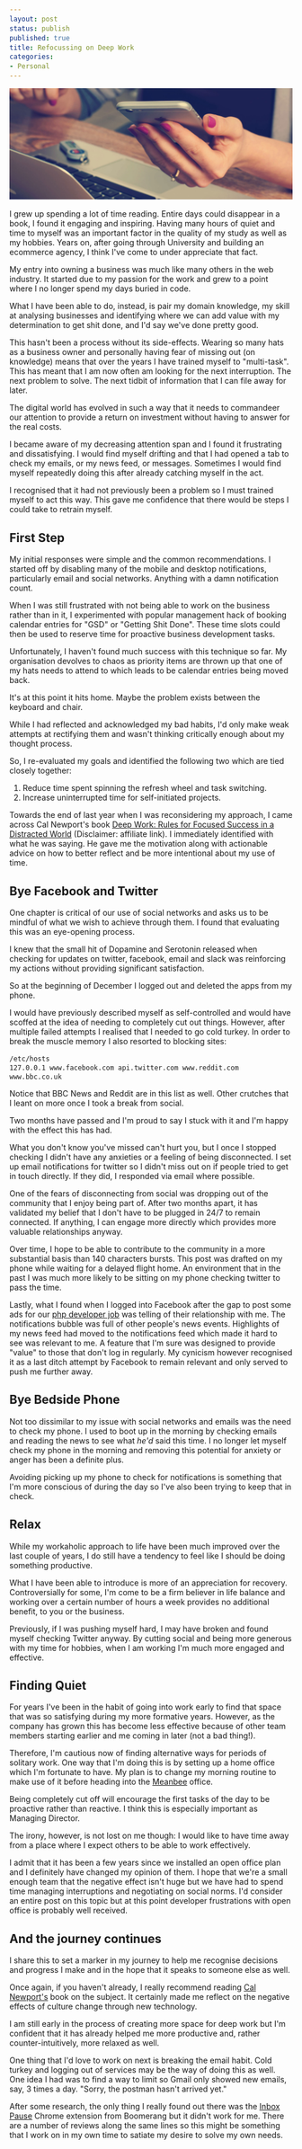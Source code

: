 ```yaml
---
layout: post
status: publish
published: true
title: Refocussing on Deep Work
categories:
- Personal
---
```


<img src="/img/2017/02/checking-phone.jpg" alt="Checking for updates on my phone" />

I grew up spending a lot of time reading. Entire days could disappear in a book,
I found it engaging and inspiring. Having many hours of quiet and time to
myself was an important factor in the quality of my study as well as my hobbies.
Years on, after going through University and building an ecommerce agency, I
think I've come to under appreciate that fact.

My entry into owning a business was much like many others in the web industry.
It started due to my passion for the work and grew to a point where I no longer
spend my days buried in code.

What I have been able to do, instead, is pair my domain knowledge, my skill at
 analysing businesses and identifying where we can add value with my
 determination to get shit done, and I'd say we've done pretty good.

This hasn't been a process without its side-effects. Wearing so many hats as a
business owner and personally having fear of missing out (on knowledge) means
that over the years I have trained myself to "multi-task". This has meant that
I am now often am looking for the next interruption. The next problem to solve.
The next tidbit of information that I can file away for later.

The digital world has evolved in such a way that it needs to commandeer our
attention to provide a return on investment without having to answer for the
real costs.

I became aware of my decreasing attention span and I found it frustrating
and dissatisfying. I would find myself drifting and that I had opened a
tab to check my emails, or my news feed, or messages. Sometimes I would find
myself repeatedly doing this after already catching myself in the act.

I recognised that it had not previously been a problem so I must
 trained myself to act this way. This gave me confidence that there
 would be steps I could take to retrain myself.

## First Step

My initial responses were simple and the common recommendations. I started off
by disabling many of the mobile and desktop notifications, particularly email
and social networks. Anything with a damn notification count.

When I was still frustrated with not being able to work on the business rather
than in it, I experimented with popular management hack of booking calendar
entries for "GSD" or "Getting Shit Done". These time slots could then be used to
reserve time for proactive business development tasks.

Unfortunately, I haven't found much success with this technique so far. My
organisation devolves to chaos as priority items are thrown up that one of my
hats needs to attend to which leads to be calendar entries being moved back.

It's at this point it hits home. Maybe the problem exists between the
keyboard and chair.

While I had reflected and acknowledged my bad habits, I'd only make weak
attempts at rectifying them and wasn't thinking critically enough about my
thought process.

So, I re-evaluated my goals and identified the following two which are tied
closely together:

1. Reduce time spent spinning the refresh wheel and task switching.
2. Increase uninterrupted time for self-initiated projects.

Towards the end of last year when I was reconsidering my approach, I came across
Cal Newport's book [Deep Work: Rules for Focused Success in a Distracted World](https://www.amazon.co.uk/gp/product/0349411905/ref=as_li_tl?ie=UTF8&camp=1634&creative=6738&creativeASIN=0349411905&linkCode=as2&tag=tomrobertshaw-21) (Disclaimer: affiliate link). I immediately
identified with what he was saying. He gave me the motivation along with
actionable advice on how to better reflect and be more intentional about my use
of time.

## Bye Facebook and Twitter

One chapter is critical of our use of social networks and asks us to be mindful
of what we wish to achieve through them. I found that evaluating this was an
eye-opening process.

I knew that the small hit of Dopamine and Serotonin released when checking for
updates on twitter, facebook, email and slack was reinforcing my actions
without providing significant satisfaction.

So at the beginning of December I logged out and deleted the apps from my phone.

I would have previously described myself as self-controlled and would
have scoffed at the idea of needing to completely cut out things. However, after
multiple failed attempts I realised that I needed to go cold turkey. In order
to break the muscle memory I also resorted to blocking sites:

```
/etc/hosts
127.0.0.1 www.facebook.com api.twitter.com www.reddit.com www.bbc.co.uk
```

Notice that BBC News and Reddit are in this list as well. Other crutches that I
leant on more once I took a break from social.

Two months have passed and I'm proud to say I stuck with it and I'm happy with the
effect this has had.

What you don't know you've missed can't hurt you, but I once I stopped checking
I didn't have any anxieties or a feeling of being disconnected. I set up email
notifications for twitter so I didn't miss out on if people tried to get in
touch directly. If they did, I responded via email where possible.

One of the fears of disconnecting from social was dropping out of the community
that I enjoy being part of. After two months apart, it has validated my belief
that I don't have to be plugged in 24/7 to remain connected. If anything, I can
engage more directly which provides more valuable relationships anyway.

Over time, I hope to be able to contribute to the community in a
more substantial basis than 140 characters bursts. This post was drafted
on my phone while waiting for a delayed flight home. An environment that in the
past I was much more likely to be sitting on my phone checking twitter to pass
the time.

Lastly, what I found when I logged into Facebook after the gap to post some
ads for our [php developer job](https://www.meanbee.com/careers/php-magento-developer.html)
was telling of their relationship with me. The notifications bubble
was full of other people's news events. Highlights of my news feed had moved to
the notifications feed which made it hard to see was relevant to me. A
feature that I'm sure was designed to provide "value" to those that don't log in
regularly. My cynicism however recognised it as a last ditch attempt by Facebook
to remain relevant and only served to push me further away.

## Bye Bedside Phone

Not too dissimilar to my issue with social networks and emails was the need
to check my phone. I used to boot up in the morning by checking emails and
reading the news to see what *he'd* said this time. I no longer let myself
check my phone in the morning and removing this potential for anxiety or anger
 has been a definite plus.

Avoiding picking up my phone to check for notifications is something that I'm
more conscious of during the day so I've also been trying to keep that in check.

## Relax

While my workaholic approach to life have been much improved over the last
couple of years, I do still have a tendency to feel like I should be doing
something productive.

What I have been able to introduce is more of an appreciation for recovery.
Controversially for some, I'm come to be a firm believer in life balance and
working over a certain number of hours a week provides no additional benefit, to
you or the business.

Previously, if I was pushing myself hard, I may have broken and found myself
checking Twitter anyway. By cutting social and being more generous with
my time for hobbies, when I am working I'm much more engaged and
effective.

## Finding Quiet

For years I've been in the habit of going into work early to find that space
that was so satisfying during my more formative years. However,
as the company has grown this has become less effective because of other team
members starting earlier and me coming in later (not a bad thing!).

Therefore, I'm cautious now of finding alternative ways for
periods of solitary work. One way that I'm doing this is by setting up a home
office which I'm fortunate to have. My plan is to change my morning routine to
make use of it before heading into the [Meanbee](https://meanbeee.com) office.

Being completely cut off will encourage the first tasks of the day to be
proactive rather than reactive. I think this is especially important as Managing
Director.

The irony, however, is not lost on me though: I would like to have time away
from a place where I expect others to be able to work effectively.

I admit that it has been a few years since we installed an open office plan and
I definitely have changed my opinion of them. I hope that we're a small enough
team that the negative effect isn't huge but we have had to spend time managing
interruptions and negotiating on social norms. I'd consider an entire post on
this topic but at this point developer frustrations with open office is
probably well received.

## And the journey continues

I share this to set a marker in my journey to help me recognise decisions and
progress I make and in the hope that it speaks to someone else as well.

Once again, if you haven't already, I really recommend reading [Cal Newport's](https://www.amazon.co.uk/gp/product/0349411905/ref=as_li_tl?ie=UTF8&camp=1634&creative=6738&creativeASIN=0349411905&linkCode=as2&tag=tomrobertshaw-21) book on the subject. It certainly made
me reflect on the negative effects of culture change through new technology.

I am still early in the process of creating more space for deep work but I'm
confident that it has already helped me more productive and, rather
counter-intuitively, more relaxed as well.

One thing that I'd love to work on next is breaking the email habit. Cold turkey
and logging out of services may be the way of doing this as well. One idea I had
 was to find a way to limit so Gmail only showed new emails, say, 3 times a day.
"Sorry, the postman hasn't arrived yet."

After some research, the only thing I really found out there was the
[Inbox Pause](http://www.inboxpause.com/) Chrome extension from Boomerang but it
 didn't work for me. There are a number of reviews along the same
lines so this might be something that I work on in my own time to satiate my
desire to solve my own needs.
